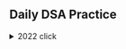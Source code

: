 ## Daily DSA Practice


<details><summary>2022 click </summary>
<p>



```python
print("WELCOME!")
```

</p>
  <details><summary>January</summary>   
    
    
    
  [Day 1 Balloon Burst](/2022/Jan/Solution312.java)<br>
  [Day 2 Pairs of Songs With Total Durations Divisible by 60](/2022/Jan/Solution1010.java)<br>
  [Day 3 Find the Town Judge](/2022/Jan/Solution997.java)<br>
  [Day 4 Complement of Base 10 Integer](/2022/Jan/Solution1009.java)<br>
  [Day 5 Palindrome Partitioning](/2022/Jan/Solution131.java)<br>
  [Day 6 Car Pooling](/2022/Jan/Solution1094.java)<br>
  [Day 7 Linked List Random Node](/2022/Jan/Solution382.java)<br>
  [Day 8 Cherry Pickup II](/2022/Jan/Solution1463.java)<br>
  [Day 9  Robot Bounded In Circle](/2022/Jan/Solution1046.java)<br>
  [Day 10 Add Binary](/2022/Jan/Solution67.java)<br>
  [Day 11](/Solution.java)<br>
  [Day 12](/Solution.java)<br>
  [Day 13](/Solution.java)<br>
  [Day 14](/Solution.java)<br>
  [Day 15](/Solution.java)<br>
  [Day 16](/Solution.java)<br>
  [Day 17](/Solution.java)<br>
  [Day 18](/Solution.java)<br>
  [Day 19](/Solution.java)<br>
  [Day 20](/Solution.java)<br>
  [Day 21](/Solution.java)<br>
  [Day 22](/Solution.java)<br>
  [Day 23](/Solution.java)<br>
  [Day 24](/Solution.java)<br>
  [Day 25](/Solution.java)<br>
  [Day 26](/Solution.java)<br>
  [Day 27](/Solution.java)<br>
  [Day 28](/Solution.java)<br>
  [Day 29](/Solution.java)<br>
  [Day 30](/Solution.java)<br>
  [Day 31](/Solution.java)<br>
  
 
  </details>
  <details><summary>February</summary>
  </details>
  
  <details><summary>March</summary>  
    
    
    
  
  [Day 1 Counting Bits](/2022/March/Solution338.java)<br>
  [Day 2 Is Subsequence](/2022/March/Solution392.java)<br>
  [Day 3 Arithmetic Slices](/2022/March/Solution413.java)<br>
  [Day 4 Champagne Tower](/2022/March/Solution799.java)<br>
  [Day 5 Delete and Earn](/2022/March/Solution740.java)<br>
  [Day 6 Count All Valid Pickup and Delivery Options](/2022/March/Solution1359.java)<br>
  [Day 7 Merge Two Sorted Lists](/2022/March/Solution21.java)<br>
  [Day 8 Linked List Cycle](/2022/March/Solution141.java)<br>
  [Day 9 Remove Duplicates 2](/2022/March/Solution82.java)<br>
  [Day 10 Add Two Numbers](/2022/March/Solution2.java)<br>
  [Day 11 Rotate List](/2022/March/Solution61.java)<br>
  [Day 12 Copy List with Random Pointer](/2022/March/Solution138.java)<br>
  [Day 13 Valid Parenthesis](/2022/March/Solution20.java)<br>
  [Day 14 Simplify Path](/2022/March/Solution71.java)<br>
 
  </details>
  
</details>
